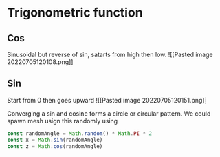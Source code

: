 # Trigonometric function
## Cos
Sinusoidal but reverse of sin, satarts from high then low. 
![[Pasted image 20220705120108.png]]

## Sin
Start from 0 then goes upward
![[Pasted image 20220705120151.png]]


Converging a sin and cosine forms a circle or circular pattern.
We could spawn mesh usign this randomly using
```js
const randomAngle = Math.random() * Math.PI * 2
const x = Math.sin(randomAngle)
const z = Math.cos(randomAngle)
```

